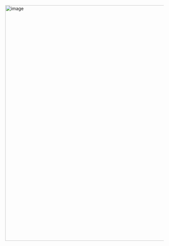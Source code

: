 <img width="748" alt="image" src="https://github.com/Hlufies/Algorithm_Learning/assets/130231524/95f3a47e-d9fb-423d-a68e-c2d5545b36ee">
